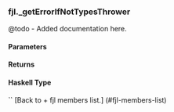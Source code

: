 ### fjl._getErrorIfNotTypesThrower
@todo - Added documentation here.

#### Parameters

#### Returns
 
#### Haskell Type
``
[Back to  + fjl members list.]
(#fjl-members-list)
